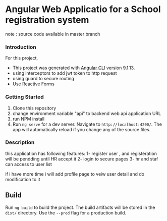 
# Angular Web Applicatio for a School registration system

note : source code available in master branch 
### Introduction
For this project, 
- This project was generated with [Angular CLI](https://github.com/angular/angular-cli) version 9.1.13.
- using interceptors to add jwt token to http request
- using guard to secure routing
- Use Reactive Forms

### Getting Started
1. Clone this repository
2. change environment variable "api" to backend web api application URL 
3. run NPM install
4. Run `ng serve` for a dev server. Navigate to `http://localhost:4200/`. The app will automatically reload if you change any of the source files.


### Description  
this application has following features:
1- register user , and registeration will be pendding until HR accept it 
2- login to secure pages 
3- hr and staf can access to user list 

if i have more time i will add profile page to veiw user detail and do modification to it 


## Build

Run `ng build` to build the project. The build artifacts will be stored in the `dist/` directory. Use the `--prod` flag for a production build.

